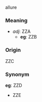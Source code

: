 allure
### Meaning
+ _adj_: ZZA
    + __eg__: ZZB

### Origin

ZZC

### Synonym

__eg__: ZZD

+ ZZE


